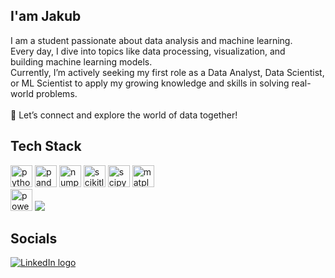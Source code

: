 <h2 align="left">I'am Jakub</h2>
I am a student passionate about data analysis and machine learning. <br>
Every day, I dive into topics like data processing, visualization, and <br>
building machine learning models. <br>Currently, I’m actively seeking my first role as a Data Analyst, Data Scientist, <br>
or ML Scientist to apply my growing knowledge and skills in solving real-world problems.<br><br>
🌟 Let’s connect and explore the world of data together!


## Tech Stack
<div align="left">
  <img src="https://cdn.jsdelivr.net/gh/devicons/devicon/icons/python/python-original.svg" height="35" alt="python logo"  />
  <img src="https://img.shields.io/badge/pandas-150458?logo=pandas&logoColor=white&style=for-the-badge" height="35" alt="pandas logo"  />
  <img src="https://img.shields.io/badge/NumPy-013243?logo=numpy&logoColor=white&style=for-the-badge" height="35" alt="numpy logo"  />
  <img src="https://img.shields.io/badge/scikit--learn-%23F7931E.svg?style=for-the-badge&logo=scikit-learn&logoColor=white" height="35" alt="scikitlearn logo"  />
  <img src="https://img.shields.io/badge/SciPy-%230C55A5.svg?style=for-the-badge&logo=scipy&logoColor=%white" height="35" alt="scipy logo"  /> 
  <img src="https://img.shields.io/badge/Matplotlib-%23ffffff.svg?style=for-the-badge&logo=Matplotlib&logoColor=black" height="35" alt="matplotlib logo"  /> 
  <br>
  <img src="https://upload.wikimedia.org/wikipedia/commons/c/cf/New_Power_BI_Logo.svg" height="35" alt="powerbi logo"  />
  <img src="https://skillicons.dev/icons?i=mysql,aws,azure,git,docker,excel" />
</div>
<h2 align="left">Socials</h2>
<div align='left'>
  <a href="https://www.linkedin.com/in/jakubbielas/" target="_blank" rel="noopener noreferrer">
  <img src="https://skillicons.dev/icons?i=linkedin" alt="LinkedIn logo" />
</a>
</div>

